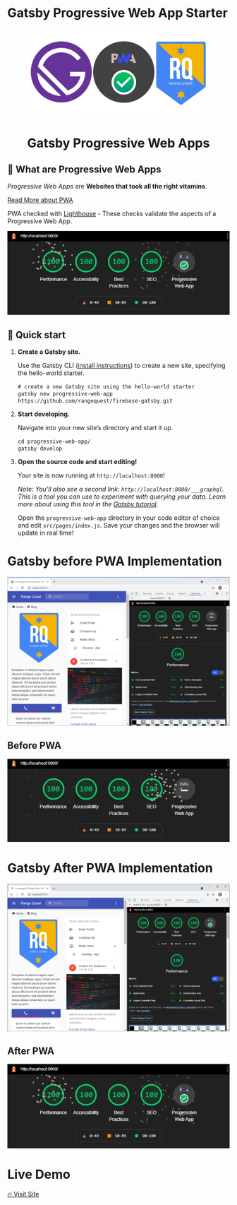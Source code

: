 # Gatsby Progressive Web App Starter

<p align="center">
  <a href="https://gatsby-pwa-material.firebaseapp.com/">
    <img alt="Gatsby" src="https://raw.githubusercontent.com/rangequest/firebase-gatsby/main/images/gatsby-pwa-banner-github.png" width="400" />
  </a>
</p>
<h1 align="center">
  Gatsby Progressive Web Apps
</h1>

## 🎡 What are Progressive Web Apps

_Progressive Web Apps_ are **Websites that took all the right vitamins**.

[Read More about PWA](https://web.dev/progressive-web-apps/)

PWA checked with [Lighthouse](https://web.dev/performance-scoring/) - These checks validate the aspects of a Progressive Web App.

<p align="center">
  <a href="https://gatsby-pwa-material.firebaseapp.com/">
    <img alt="Gatsby" src="https://raw.githubusercontent.com/rangequest/firebase-gatsby/main/images/after-pwa-implementation.gif" width="659" />
  </a>
</p>

## 🚀 Quick start

1.  **Create a Gatsby site.**

    Use the Gatsby CLI ([install instructions](https://www.gatsbyjs.com/docs/tutorial/part-0/#gatsby-cli)) to create a new site, specifying the hello-world starter.

    ```shell
    # create a new Gatsby site using the hello-world starter
    gatsby new progressive-web-app https://github.com/rangequest/firebase-gatsby.git
    ```

1.  **Start developing.**

    Navigate into your new site’s directory and start it up.

    ```shell
    cd progressive-web-app/
    gatsby develop
    ```

1.  **Open the source code and start editing!**

    Your site is now running at `http://localhost:8000`!

    _Note: You'll also see a second link: _`http://localhost:8000/___graphql`_. This is a tool you can use to experiment with querying your data. Learn more about using this tool in the [Gatsby tutorial](https://www.gatsbyjs.com/tutorial/part-five/#introducing-graphiql)._

    Open the `progressive-web-app` directory in your code editor of choice and edit `src/pages/index.js`. Save your changes and the browser will update in real time!

# Gatsby before PWA Implementation

![Gatsby before PWA Implementation](images/gatsby-before-pwa.png)

## Before PWA

![Gatsby before PWA Implementation](images/before-pwa-implementation.gif)

# Gatsby After PWA Implementation

![Gatsby after PWA Implementation](images/gatsby-after-pwa.png)

## After PWA

![Gatsby after PWA Implementation](images/after-pwa-implementation.gif)

# Live Demo

[🔥 Visit Site](https://gatsby-pwa-material.firebaseapp.com/)
